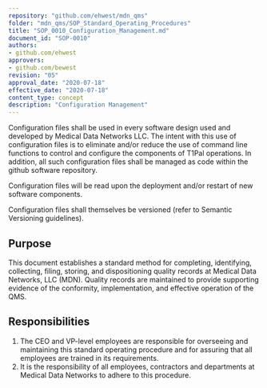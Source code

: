 ```yaml
---
repository: "github.com/ehwest/mdn_qms"
folder: "mdn_qms/SOP_Standard_Operating_Procedures"
title: "SOP_0010_Configuration_Management.md"
document_id: "SOP-0010"
authors:
- github.com/ehwest
approvers:
- github.com/bewest
revision: "05"
approval_date: "2020-07-18"
effective_date: "2020-07-18"
content_type: concept
description: "Configuration Management"
---
```


Configuration files shall be used in every software design used and developed by Medical Data Networks LLC.  The intent with this use of configuration files
is to eliminate and/or reduce the use of command line functions to control and configure the components of T1Pal operations.
In addition, all such configuration files shall be managed as code within the github software repository.

Configuration files will be read upon the deployment and/or restart of new software components.

Configuration files shall themselves be versioned (refer to Semantic Versioning guidelines).

## Purpose

This document establishes a standard method for completing, identifying, collecting, filing, storing, and dispositioning quality records at Medical Data Networks, LLC (MDN). Quality records are maintained to provide supporting evidence of the conformity, implementation, and effective operation of the QMS.


## Responsibilities

1. The CEO and VP-level employees are responsible for overseeing and maintaining this standard operating procedure and for assuring that all employees are trained in its requirements.
2. It is the responsibility of all employees, contractors and departments at Medical Data Networks to adhere to this procedure.

